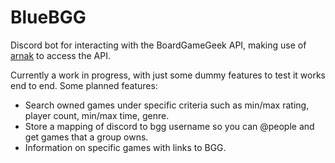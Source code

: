 # BlueBGG
Discord bot for interacting with the BoardGameGeek API, making use of [arnak](https://github.com/MatthewThompson/arnak/) to access the API.

Currently a work in progress, with just some dummy features to test it works end to end.
Some planned features:
 - Search owned games under specific criteria such as min/max rating, player count, min/max time, genre.
 - Store a mapping of discord to bgg username so you can @people and get games that a group owns.
 - Information on specific games with links to BGG.
